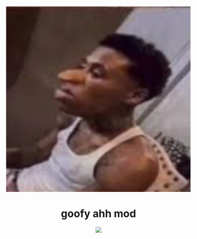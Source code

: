 <p align="center">
	<img src="./icon.png"/>
</p>
<h1 align="center">goofy ahh mod</h1>
<p align="center">
	<img src="https://img.shields.io/badge/quality-ass-brown"/>
</p>

